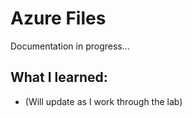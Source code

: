 # Azure Files

Documentation in progress...

## What I learned:
- (Will update as I work through the lab)
